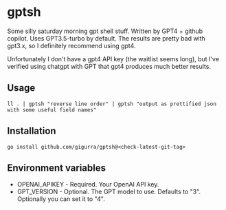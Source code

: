 # gptsh
Some silly saturday morning gpt shell stuff. Written by GPT4 + github copilot. Uses GPT3.5-turbo by default.
The results are pretty bad with gpt3.x, so I definitely recommend using gpt4. 

Unfortunately I don't have a gpt4 API key (the waitlist seems long), but I've verified using chatgpt with GPT that gpt4 produces much better results.

## Usage
```ll . | gptsh "reverse line order" | gptsh "output as prettified json with some useful field names"```

## Installation
```go install github.com/gigurra/gptsh@<check-latest-git-tag>```

## Environment variables
* OPENAI_APIKEY -  Required. Your OpenAI API key.
* GPT_VERSION - Optional. The GPT model to use. Defaults to "3". Optionally you can set it to "4".